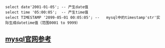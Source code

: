 

    select date'2001-01-05'; -- 产生date值
    select time '05:00:05';  -- 产生time值
    select TIMESTAMP '2099-05-01 00:05:05'; --   mysql中的timestamp'str'实际生成datetime值（范围0001 to 9999）


## [mysql官网参考](https://dev.mysql.com/doc/refman/5.7/en/date-and-time-literals.html)





